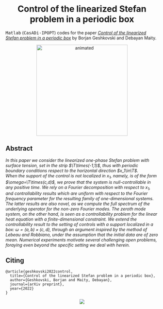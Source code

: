<!-- Title -->
<h1 align="center">
  Control of the linearized Stefan problem in a periodic box
</h1>

<tt>Matlab</tt> (<tt>CasADi-IPOPT</tt>) codes for the paper 
[*Control of the linearized Stefan problem in a periodic box*](https://doi.org/10.48550/arXiv.2203.03012) by Borjan Geshkovski and Debayan Maity. 

<p align="center">
  <img src="figures/stefan-video.gif" alt="animated" width="300"/>
</p>

## Abstract

*In this paper we consider the linearized one-phase Stefan problem with surface tension, set in the strip $\T\times(-1,1)$, thus with periodic boundary conditions respect to the horizontal direction $x_1\in\T$.  
When the support of the control is not localized in $x_1$, namely, is of the form $\omega=\T\times(c,d)$, we prove that the system is null-controllable in any positive time. We rely on a Fourier decomposition with respect to $x_1$, and controllability results which are uniform with respect to the Fourier frequency parameter for the resulting family of one-dimensional systems. The latter results are also novel, as we compute the full spectrum of the underlying operator for the non-zero Fourier modes. The zeroth mode system, on the other hand, is seen as a controllability problem for the linear heat equation with a finite-dimensional constraint. We extend the controllability result to the setting of controls with a support localized in a box: $\omega=(a,b)\times(c,d)$, through an argument inspired by the method of Lebeau and Robbiano, under the assumption that the initial data are of zero mean. Numerical experiments motivate several challenging open problems, foraying even beyond the specific setting we deal with herein.*

## Citing

```
@article{geshkovski2022control,
  title={Control of the linearized Stefan problem in a periodic box},
  author={Geshkovski, Borjan and Maity, Debayan},
  journal={arXiv preprint},
  year={2022}
}
```

<p align="center">
  <img src="https://zenodo.org/badge/DOI/10.48550/arXiv.2203.03012.svg" link="https://doi.org/10.48550/arXiv.2203.03012">
</p>
